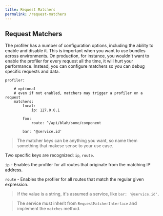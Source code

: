 ```yaml
---
title: Request Matchers
permalink: /request-matchers
---
```


## Request Matchers

The profiler has a number of configuration options, including the ability to enable and disable it.
This is important when you want to use bundles across environments.  On production, for instance, 
you wouldn't want to enable the profiler for every request all the time, it will hurt your 
performance.  Instead, you can configure matchers so you can debug specific requests and data.

```
profiler:
    
    # optional
    # even if not enabled, matchers may trigger a profiler on a request
    matchers:
        local:
            ip: 127.0.0.1
        
        foo:
            route: ^/api/blah/some/component
        
        bar: '@service.id'
```

> The matcher keys can be anything you want, so name them something that makese sense to your use case.

Two specific keys are recognized: `ip`, `route`.

`ip` - Enables the profiler for all routes that originate from the matching IP address.

`route` - Enables the profiler for all routes that match the regular given expression.

> If the value is a string, it's assumed a service, like `bar: '@service.id'`.  

> The service must inherit from `RequestMatcherInterface` and implement the `matches` method. 

  